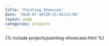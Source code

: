 ```yaml
---
title: 'Painting Showcase'
date: '2020-07-16T20:15:45+13:00'
layout: page
categories: projects
---
```


{% include projects/painting-showcase.html %}
<!-- ![DR 107 wing](/assets/img/projects/painting-showcase/painting-showcase-1.jpg)

![RV7](/assets/img/projects/painting-showcase/painting-showcase-2.jpg)
![Proud owner Lloyd Morris with Jason](/assets/img/projects/painting-showcase/painting-showcase-5.jpg) -->
